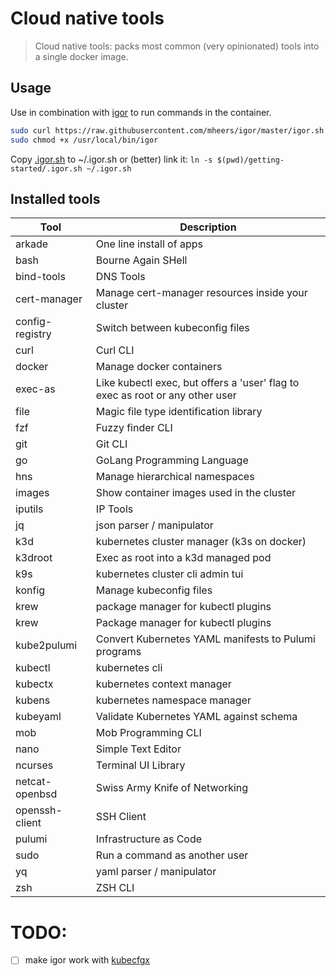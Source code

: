 # Cloud native tools

> Cloud native tools: packs most common (very opinionated) tools into a single docker image.

## Usage

Use in combination with [igor](https://github.com/mheers/igor) to run commands in the container.

```bash
sudo curl https://raw.githubusercontent.com/mheers/igor/master/igor.sh -o /usr/local/bin/igor
sudo chmod +x /usr/local/bin/igor
```

Copy [.igor.sh](.igor.sh) to ~/.igor.sh or (better) link it: ```ln -s $(pwd)/getting-started/.igor.sh ~/.igor.sh```


## Installed tools
|Tool|Description|
|-|-|
|arkade|One line install of apps|
|bash|Bourne Again SHell|
|bind-tools|DNS Tools|
|cert-manager|Manage cert-manager resources inside your cluster|
|config-registry|Switch between kubeconfig files|
|curl|Curl CLI|
|docker|Manage docker containers|
|exec-as|Like kubectl exec, but offers a 'user' flag to exec as root or any other user|
|file|Magic file type identification library|
|fzf|Fuzzy finder CLI|
|git|Git CLI|
|go|GoLang Programming Language|
|hns|Manage hierarchical namespaces|
|images|Show container images used in the cluster|
|iputils|IP Tools|
|jq|json parser / manipulator|
|k3d|kubernetes cluster manager (k3s on docker)|
|k3droot|Exec as root into a k3d managed pod|
|k9s|kubernetes cluster cli admin tui|
|konfig|Manage kubeconfig files|
|krew|package manager for kubectl plugins|
|krew|Package manager for kubectl plugins|
|kube2pulumi|Convert Kubernetes YAML manifests to Pulumi programs|
|kubectl|kubernetes cli|
|kubectx|kubernetes context manager|
|kubens|kubernetes namespace manager|
|kubeyaml|Validate Kubernetes YAML against schema|
|mob|Mob Programming CLI|
|nano|Simple Text Editor|
|ncurses|Terminal UI Library|
|netcat-openbsd|Swiss Army Knife of Networking|
|openssh-client|SSH Client|
|pulumi|Infrastructure as Code|
|sudo|Run a command as another user|
|yq|yaml parser / manipulator|
|zsh|ZSH CLI|

# TODO:
- [ ] make igor work with [kubecfgx](https://github.com/mheers/kubecfgx)
